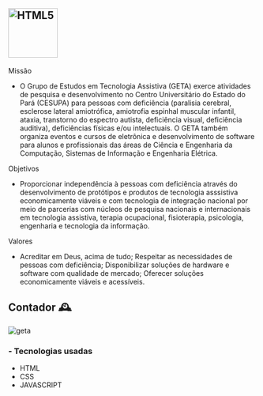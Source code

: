 ## <img width="100px" src="https://getacesupa.github.io/sitegeta/assets/images/geta.jpg" title = "HTML5"/>

Missão
- O Grupo de Estudos em Tecnologia Assistiva (GETA) exerce atividades de pesquisa e desenvolvimento no Centro Universitário do Estado do Pará (CESUPA) para pessoas com deficiência (paralisia cerebral, esclerose lateral amiotrófica, amiotrofia espinhal muscular infantil, ataxia, transtorno do espectro autista, deficiência visual, deficiência auditiva), deficiências físicas e/ou intelectuais. O GETA também organiza eventos e cursos de eletrônica e desenvolvimento de software para alunos e profissionais das áreas de Ciência e Engenharia da Computação, Sistemas de Informação e Engenharia Elétrica.

Objetivos
- Proporcionar independência à pessoas com deficiência através do desenvolvimento de protótipos e produtos de tecnologia asssistiva economicamente viáveis e com tecnologia de integração nacional por meio de parcerias com núcleos de pesquisa nacionais e internacionais em tecnologia assistiva, terapia ocupacional, fisioterapia, psicologia, engenharia e tecnologia da informação.

Valores
- Acreditar em Deus, acima de tudo; Respeitar as necessidades de pessoas com deficiência; Disponibilizar soluções de hardware e software com qualidade de mercado; Oferecer soluções economicamente viáveis e acessíveis.

## Contador :mantelpiece_clock:

![geta](https://cdn.discordapp.com/attachments/897683597329317921/956552677590986802/geta.js.jpg)

### - Tecnologias usadas

- HTML
- CSS
- JAVASCRIPT
